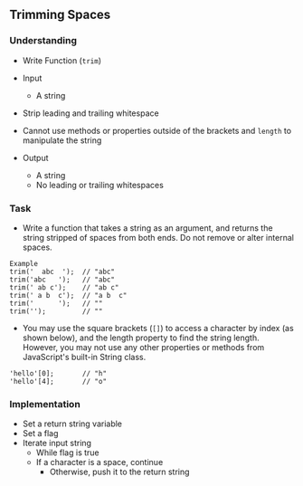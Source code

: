 ## Trimming Spaces

### Understanding
- Write Function (`trim`)
- Input
  + A string

- Strip leading and trailing whitespace
- Cannot use methods or properties outside of the brackets and `length` to manipulate the string

- Output
  + A string
  + No leading or trailing whitespaces

### Task
- Write a function that takes a string as an argument, and returns the string stripped of spaces from both ends. Do not remove or alter internal spaces.

```
Example
trim('  abc  ');  // "abc"
trim('abc   ');   // "abc"
trim(' ab c');    // "ab c"
trim(' a b  c');  // "a b  c"
trim('      ');   // ""
trim('');         // ""
```

- You may use the square brackets (`[]`) to access a character by index (as shown below), and the length property to find the string length. However, you may not use any other properties or methods from JavaScript's built-in String class.

```
'hello'[0];       // "h"
'hello'[4];       // "o"
```

### Implementation
- Set a return string variable
- Set a flag
- Iterate input string
  + While flag is true
  + If a character is a space, continue
    * Otherwise, push it to the return string